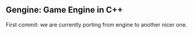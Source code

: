 Gengine: Game Engine in C++
---

First commit:
we are currently porting from engine to another nicer one.